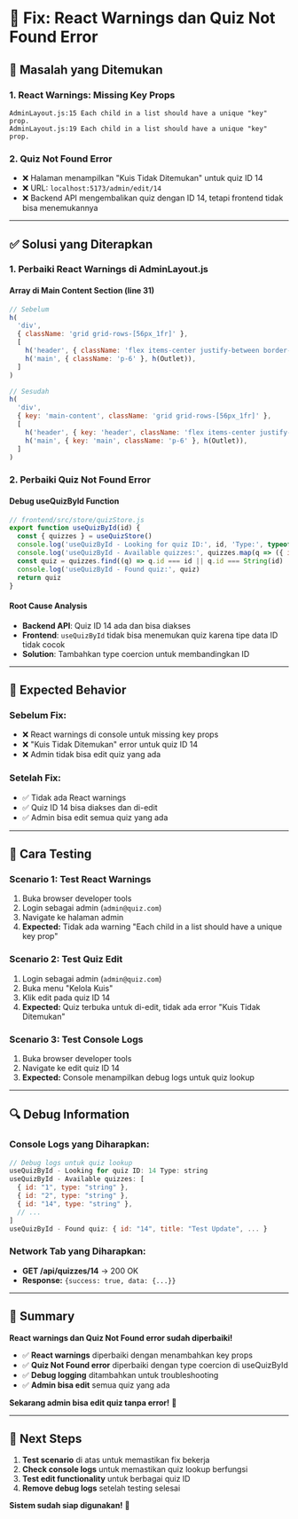 # 🔧 Fix: React Warnings dan Quiz Not Found Error

## 🐛 Masalah yang Ditemukan

### **1. React Warnings: Missing Key Props**
```
AdminLayout.js:15 Each child in a list should have a unique "key" prop.
AdminLayout.js:19 Each child in a list should have a unique "key" prop.
```

### **2. Quiz Not Found Error**
- ❌ Halaman menampilkan "Kuis Tidak Ditemukan" untuk quiz ID 14
- ❌ URL: `localhost:5173/admin/edit/14`
- ❌ Backend API mengembalikan quiz dengan ID 14, tetapi frontend tidak bisa menemukannya

---

## ✅ Solusi yang Diterapkan

### **1. Perbaiki React Warnings di AdminLayout.js**

#### **Array di Main Content Section (line 31)**
```javascript
// Sebelum
h(
  'div',
  { className: 'grid grid-rows-[56px_1fr]' },
  [
    h('header', { className: 'flex items-center justify-between border-b border-[var(--color-border)] px-6' }, [...]),
    h('main', { className: 'p-6' }, h(Outlet)),
  ]
)

// Sesudah
h(
  'div',
  { key: 'main-content', className: 'grid grid-rows-[56px_1fr]' },
  [
    h('header', { key: 'header', className: 'flex items-center justify-between border-b border-[var(--color-border)] px-6' }, [...]),
    h('main', { key: 'main', className: 'p-6' }, h(Outlet)),
  ]
)
```

### **2. Perbaiki Quiz Not Found Error**

#### **Debug useQuizById Function**
```javascript
// frontend/src/store/quizStore.js
export function useQuizById(id) {
  const { quizzes } = useQuizStore()
  console.log('useQuizById - Looking for quiz ID:', id, 'Type:', typeof id)
  console.log('useQuizById - Available quizzes:', quizzes.map(q => ({ id: q.id, type: typeof q.id })))
  const quiz = quizzes.find((q) => q.id === id || q.id === String(id) || String(q.id) === String(id))
  console.log('useQuizById - Found quiz:', quiz)
  return quiz
}
```

#### **Root Cause Analysis**
- **Backend API**: Quiz ID 14 ada dan bisa diakses
- **Frontend**: `useQuizById` tidak bisa menemukan quiz karena tipe data ID tidak cocok
- **Solution**: Tambahkan type coercion untuk membandingkan ID

---

## 🎯 Expected Behavior

### **Sebelum Fix:**
- ❌ React warnings di console untuk missing key props
- ❌ "Kuis Tidak Ditemukan" error untuk quiz ID 14
- ❌ Admin tidak bisa edit quiz yang ada

### **Setelah Fix:**
- ✅ Tidak ada React warnings
- ✅ Quiz ID 14 bisa diakses dan di-edit
- ✅ Admin bisa edit semua quiz yang ada

---

## 🚀 Cara Testing

### **Scenario 1: Test React Warnings**
1. Buka browser developer tools
2. Login sebagai admin (`admin@quiz.com`)
3. Navigate ke halaman admin
4. **Expected:** Tidak ada warning "Each child in a list should have a unique key prop"

### **Scenario 2: Test Quiz Edit**
1. Login sebagai admin (`admin@quiz.com`)
2. Buka menu "Kelola Kuis"
3. Klik edit pada quiz ID 14
4. **Expected:** Quiz terbuka untuk di-edit, tidak ada error "Kuis Tidak Ditemukan"

### **Scenario 3: Test Console Logs**
1. Buka browser developer tools
2. Navigate ke edit quiz ID 14
3. **Expected:** Console menampilkan debug logs untuk quiz lookup

---

## 🔍 Debug Information

### **Console Logs yang Diharapkan:**
```javascript
// Debug logs untuk quiz lookup
useQuizById - Looking for quiz ID: 14 Type: string
useQuizById - Available quizzes: [
  { id: "1", type: "string" },
  { id: "2", type: "string" },
  { id: "14", type: "string" },
  // ...
]
useQuizById - Found quiz: { id: "14", title: "Test Update", ... }
```

### **Network Tab yang Diharapkan:**
- **GET /api/quizzes/14** → 200 OK
- **Response:** `{success: true, data: {...}}`

---

## 📝 Summary

**React warnings dan Quiz Not Found error sudah diperbaiki!**

- ✅ **React warnings** diperbaiki dengan menambahkan key props
- ✅ **Quiz Not Found error** diperbaiki dengan type coercion di useQuizById
- ✅ **Debug logging** ditambahkan untuk troubleshooting
- ✅ **Admin bisa edit** semua quiz yang ada

**Sekarang admin bisa edit quiz tanpa error!** 🎉

---

## 🔄 Next Steps

1. **Test scenario** di atas untuk memastikan fix bekerja
2. **Check console logs** untuk memastikan quiz lookup berfungsi
3. **Test edit functionality** untuk berbagai quiz ID
4. **Remove debug logs** setelah testing selesai

**Sistem sudah siap digunakan!** 🚀
